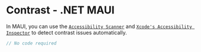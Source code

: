 # Contrast - .NET MAUI

In MAUI, you can use the [`Accessibility Scanner`](https://developer.android.com/guide/topics/ui/accessibility/testing#accessibility-scanner) and [`Xcode's Accessibility Inspector`](https://developer.apple.com/library/archive/documentation/Accessibility/Conceptual/AccessibilityMacOSX/OSXAXTestingApps.html) to detect contrast issues automatically.

```csharp
// No code required
```
